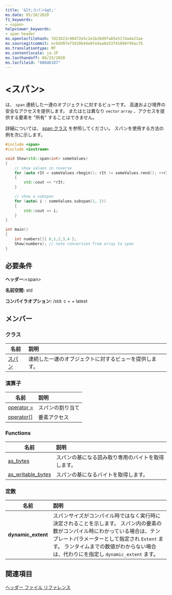 ```yaml
---
title: '&lt;スパン&gt;'
ms.date: 05/28/2020
f1_keywords:
- <span>
helpviewer_keywords:
- span header
ms.openlocfilehash: 7d21023c90472e5c2e1b28d9fa85e517da4a21ae
ms.sourcegitcommit: ec6dd97ef3d10b44e0fedaa8e53f41696f49ac7b
ms.translationtype: MT
ms.contentlocale: ja-JP
ms.lasthandoff: 08/25/2020
ms.locfileid: "88846187"
---
```

# <a name="ltspangt"></a>&lt;スパン&gt;

は、 `span` 連続した一連のオブジェクトに対するビューです。 高速および境界の安全なアクセスを提供します。 またはとは異なり `vector` `array` 、アクセスを提供する要素を "所有" することはできません。

詳細については、 [span クラス](span-class.md) を参照してください。 スパンを使用する方法の例を次に示します。

```cpp
#include <span>
#include <iostream>

void Show(std::span<int> someValues)
{
    // show values in reverse
    for (auto rIt = someValues.rbegin(); rIt != someValues.rend(); ++rIt)
    {
        std::cout << *rIt;
    }

    // show a subspan
    for (auto& i : someValues.subspan(1, 2))
    {
        std::cout << i;
    }
}

int main()
{
    int numbers[]{ 0,1,2,3,4 };
    Show(numbers); // note conversion from array to span
}
```

## <a name="requirements"></a>必要条件

**ヘッダー:**\<span>

**名前空間:** std

**コンパイラオプション:** /std: c + + latest

## <a name="members"></a>メンバー

### <a name="classes"></a>クラス

|名前|説明|
|-|:-|
|[スパン](span-class.md)| 連続した一連のオブジェクトに対するビューを提供します。 |

### <a name="operators"></a>演算子

|名前|説明|
|-|:-|
|[operator =](span-class.md#op_eq)| スパンの割り当て |
|[operator\[\]](span-class.md#op_at)| 要素アクセス |

### <a name="functions"></a>Functions

|名前|説明|
|-|:-|
| [as_bytes](span-functions.md#as_bytes)| スパンの基になる読み取り専用のバイトを取得します。 |
| [as_writable_bytes](span-functions.md#as_writable_bytes) | スパンの基になるバイトを取得します。 |

### <a name="constants"></a>定数

|名前|説明|
|-|:-|
| **dynamic_extent** | スパンサイズがコンパイル時ではなく実行時に決定されることを示します。 スパン内の要素の数がコンパイル時にわかっている場合は、テンプレートパラメーターとして指定され `Extent` ます。 ランタイムまでの数値がわからない場合は、代わりにを指定し `dynamic_extent` ます。 |

## <a name="see-also"></a>関連項目

[ヘッダー ファイル リファレンス](../standard-library/cpp-standard-library-header-files.md)
